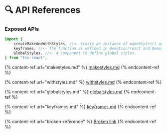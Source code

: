 # 🔍 API References

### Exposed APIs

```typescript
import {
    createMakeAndWithStyles, //<- Create an instance of makeStyles() and withStyles() for your theme.
    keyframes, //<- The function as defined in @emotion/react and @emotion/css
    GlobalStyles, //<- A component to define global styles. 
} from "tss-react";
```

{% content-ref url="makestyles.md" %}
[makestyles.md](makestyles.md)
{% endcontent-ref %}

{% content-ref url="withstyles.md" %}
[withstyles.md](withstyles.md)
{% endcontent-ref %}

{% content-ref url="globalstyles.md" %}
[globalstyles.md](globalstyles.md)
{% endcontent-ref %}

{% content-ref url="keyframes.md" %}
[keyframes.md](keyframes.md)
{% endcontent-ref %}

{% content-ref url="broken-reference" %}
[Broken link](broken-reference)
{% endcontent-ref %}
